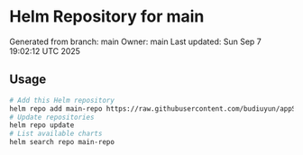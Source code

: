 # Helm Repository for main
Generated from branch: main
Owner: main
Last updated: Sun Sep  7 19:02:12 UTC 2025

## Usage
```bash
# Add this Helm repository
helm repo add main-repo https://raw.githubusercontent.com/budiuyun/appStore/helm-main/
# Update repositories
helm repo update
# List available charts
helm search repo main-repo
```
